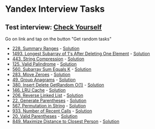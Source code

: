 # Yandex Interview Tasks

## Test interview: [Check Yourself](https://kaluginpeter.github.io/Algorithms_and_structures_tasks/big_company_interviews/yandex/index.html)

Go on link and tap on the button "Get random tasks"


- [228. Summary Ranges](https://leetcode.com/problems/summary-ranges/description/) - [Solution](https://github.com/kaluginpeter/Algorithms_and_structures_tasks/blob/main/Python_Solutions/LeetCode/Easy/228._Summary_Ranges.py)
- [1493. Longest Subarray of 1's After Deleting One Element](https://leetcode.com/problems/longest-subarray-of-1s-after-deleting-one-element/description/) - [Solution](https://github.com/kaluginpeter/Algorithms_and_structures_tasks/blob/main/Python_Solutions/LeetCode/Medium/1493._Longest_Subarray_of_1_s_After_Deleting_One_Element.py)
- [443. String Compression](https://leetcode.com/problems/string-compression/description/) - [Solution](https://github.com/kaluginpeter/Algorithms_and_structures_tasks/blob/main/Python_Solutions/LeetCode/Medium/443._String_Compression.py)
- [125. Valid Palindrome](https://leetcode.com/problems/valid-palindrome/description/) - [Solution](https://github.com/kaluginpeter/Algorithms_and_structures_tasks/blob/main/Python_Solutions/LeetCode/Easy/125._Valid_Palindrome.py)
- [560. Subarray Sum Equals K](https://leetcode.com/problems/subarray-sum-equals-k/description/) - [Solution](https://github.com/kaluginpeter/Algorithms_and_structures_tasks/blob/main/Python_Solutions/LeetCode/Medium/560._Subarray_Sum_Equals_K.py)
- [283. Move Zeroes](https://leetcode.com/problems/move-zeroes/description/) - [Solution](https://github.com/kaluginpeter/Algorithms_and_structures_tasks/blob/main/Python_Solutions/LeetCode/Easy/283._Move_Zeroes.py)
- [49. Group Anagrams](https://leetcode.com/problems/group-anagrams/description/) - [Solution](https://github.com/kaluginpeter/Algorithms_and_structures_tasks/blob/main/Python_Solutions/LeetCode/Medium/49._Group_Anagrams.py)
- [380. Insert Delete GetRandom O(1)](https://leetcode.com/problems/insert-delete-getrandom-o1/description/) - [Solution](https://github.com/kaluginpeter/Algorithms_and_structures_tasks/blob/main/Python_Solutions/LeetCode/Medium/380._Insert_Delete_GetRandom_O(1).py)
- [146. LRU Cache](https://leetcode.com/problems/lru-cache/description/) - [Solution](https://github.com/kaluginpeter/Algorithms_and_structures_tasks/blob/main/Python_Solutions/LeetCode/Medium/146._LRU_Cache.py)
- [206. Reverse Linked List](https://leetcode.com/problems/reverse-linked-list/description/) - [Solution](https://github.com/kaluginpeter/Algorithms_and_structures_tasks/blob/main/Python_Solutions/LeetCode/Easy/206._Reverse_Linked_List.py)
- [22. Generate Parentheses](https://leetcode.com/problems/generate-parentheses/description/) - [Solution](https://github.com/kaluginpeter/Algorithms_and_structures_tasks/blob/main/Python_Solutions/LeetCode/Medium/22._Generate_Parentheses.py)
- [567. Permutation in String](https://leetcode.com/problems/permutation-in-string/description/) - [Solution](https://github.com/kaluginpeter/Algorithms_and_structures_tasks/blob/main/Python_Solutions/LeetCode/Medium/567._Permutation_in_String.py)
- [933. Number of Recent Calls](https://leetcode.com/problems/number-of-recent-calls/description/) - [Solution](https://github.com/kaluginpeter/Algorithms_and_structures_tasks/blob/main/Python_Solutions/LeetCode/Easy/933._Number_of_Recent_Calls.py)
- [20. Valid Parentheses](https://leetcode.com/problems/valid-parentheses/description/) - [Solution](https://github.com/kaluginpeter/Algorithms_and_structures_tasks/blob/main/Python_Solutions/LeetCode/Easy/20._Valid_Parentheses.py)
- [849. Maximize Distance to Closest Person](https://leetcode.com/problems/maximize-distance-to-closest-person/description/) - [Solution](https://github.com/kaluginpeter/Algorithms_and_structures_tasks/blob/main/Python_Solutions/LeetCode/Medium/849._Maximize_Distance_to_Closest_Person.py)